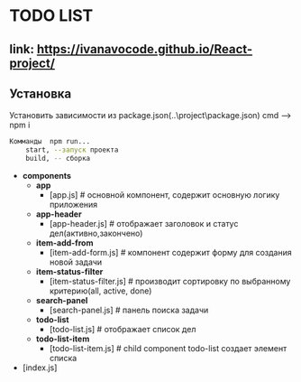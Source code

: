 

TODO LIST
================

link: https://ivanavocode.github.io/React-project/
----------

Установка
----------
Установить зависимости из package.json(..\project\package.json) cmd --> npm i

```sh
Комманды  npm run...
    start, --запуск проекта
    build, -- сборка
```

  - __components__
    - __app__
      - [app.js]                # основной компонент, содержит основную логику приложения
    - __app-header__
      - [app-header.js]         # отображает заголовок и статус дел(активно,закончено)
    - __item-add-from__
      - [item-add-form.js]      # компонент содержит форму для создания новой задачи
    - __item-status-filter__
      - [item-status-filter.js] # производит сортировку по выбранному критерию(all, active, done)
    - __search-panel__
      - [search-panel.js]       # панель поиска задачи
    - __todo-list__
      - [todo-list.js]          # отображает список дел
    - __todo-list-item__
      - [todo-list-item.js]     # child component todo-list создает  элемент списка
  - [index.js]

